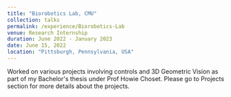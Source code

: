 ```yaml
---
title: "Biorobotics Lab, CMU"
collection: talks
permalink: /experience/Biorobotics-Lab
venue: Research Internship
duration: June 2022 - January 2023
date: June 15, 2022
location: "Pittsburgh, Pennsylvania, USA"
---
```

 Worked on various projects involving controls and 3D Geometric Vision as part of my Bachelor's thesis under Prof Howie Choset. Please go to Projects section for more details about the projects.